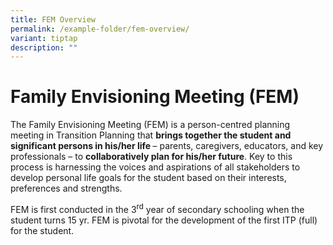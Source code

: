 ```yaml
---
title: FEM Overview
permalink: /example-folder/fem-overview/
variant: tiptap
description: ""
---
```

<h1>Family Envisioning Meeting (FEM)</h1>
<p>The Family Envisioning Meeting (FEM) is a person-centred planning meeting
in Transition Planning that <strong>brings together the student and significant persons in his/her life </strong>–
parents, caregivers, educators, and key professionals – to <strong>collaboratively plan for his/her future</strong>.
Key to this process is harnessing the voices and aspirations of all stakeholders
to develop personal life goals for the student based on their interests,
preferences and strengths.</p>
<p>FEM is first conducted in the 3<sup>rd</sup> year of secondary schooling
when the student turns 15 yr. FEM is pivotal for the development of the
first ITP (full) for the student.</p>
<p></p>
<p></p>
<p></p>
<p></p>